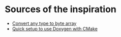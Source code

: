 # Sources of the inspiration
- [Convert any type to byte array](http://www.cplusplus.com/forum/beginner/155821/)
- [Quick setup to use Doxygen with CMake](https://vicrucann.github.io/tutorials/quick-cmake-doxygen/)

